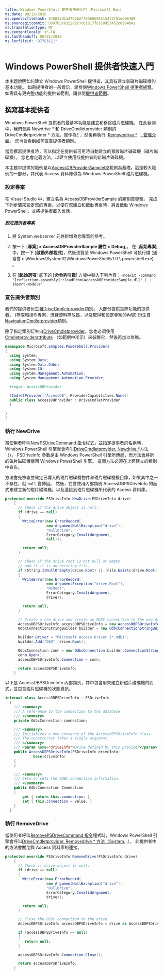 ```yaml
---
title: Windows PowerShell 提供者快速入門 |Microsoft Docs
ms.date: 09/13/2016
ms.openlocfilehash: 048812d1a4765b2ff0069698615453f91ee95409
ms.sourcegitcommit: 0907b8c6322d2c7c61b17f8168d53452c8964b41
ms.translationtype: MT
ms.contentlocale: zh-TW
ms.lasthandoff: 08/05/2020
ms.locfileid: "87783121"
---
```

# <a name="windows-powershell-provider-quickstart"></a>Windows PowerShell 提供者快速入門

本主題說明如何建立 Windows PowerShell 提供者，其具有建立新磁片磁碟機的基本功能。 如需提供者的一般資訊，請參閱[Windows PowerShell 提供者總覽](./windows-powershell-provider-overview.md)。 如需具有更完整功能的提供者範例，請參閱[提供者範例](./provider-samples.md)。

## <a name="writing-a-basic-provider"></a>撰寫基本提供者

Windows PowerShell 提供者的最基本功能是建立和移除磁片磁碟機。 在此範例中，我們會將 Newdrive * 和 DriveCmdletprovider 類別的 DriveCmdletprovider * 方法，實作為[*](/dotnet/api/System.Management.Automation.Provider.DriveCmdletProvider.NewDrive) ，然後再執行. [Removedrive *](/dotnet/api/System.Management.Automation.Provider.DriveCmdletProvider.RemoveDrive) . [. 管理介面](/dotnet/api/System.Management.Automation.Provider.DriveCmdletProvider)。 您也會看到如何宣告提供者類別。

當您撰寫提供者時，可以指定在提供者可用時自動建立的預設磁片磁碟機（磁片磁碟機）。 您也會定義方法，以建立使用該提供者的新磁片磁碟機。

本主題中提供的範例是以[AccessDBProviderSample02](./accessdbprovidersample02.md)範例為基礎，這是較大範例的一部分，其代表 Access 資料庫做為 Windows PowerShell 磁片磁碟機。

### <a name="setting-up-the-project"></a>設定專案

在 Visual Studio 中，建立名為 AccessDBProviderSample 的類別庫專案。 完成下列步驟來設定您的專案，以便在您建立和啟動專案時，將會啟動 Windows PowerShell，並將提供者載入會話。

##### <a name="configure-the-provider-project"></a>設定提供者專案

1. 將 System.webserver 元件新增為您專案的參考。

2. 按一下 [**專案] > AccessDBProviderSample 屬性 > Debug**]。 在 [**起始專案**] 中，按一下 [**啟動外部程式**]，然後流覽至 Windows PowerShell 可執行檔 (通常會 c:\Windows\System32\WindowsPowerShell\v1.0 \\.powershell.exe) 。

3. 在 [**起始選項**] 底下的 [**命令列引數**] 方塊中輸入下列內容：`-noexit -command "[reflection.assembly]::loadFrom(AccessDBProviderSample.dll' ) | import-module"`

### <a name="declaring-the-provider-class"></a>宣告提供者類別

我們的提供者衍生自[DriveCmdletprovider](/dotnet/api/System.Management.Automation.Provider.DriveCmdletProvider)類別。 大部分提供實際功能的提供者， (存取和操作專案、流覽資料存放區，以及取得和設定專案的內容) 衍生自[NavigationCmdletprovider](/dotnet/api/System.Management.Automation.Provider.NavigationCmdletProvider)類別。

除了指定類別衍生自[DriveCmdletprovider](/dotnet/api/System.Management.Automation.Provider.DriveCmdletProvider)，您也必須使用[Cmdletproviderattribute](/dotnet/api/System.Management.Automation.Provider.CmdletProviderAttribute) （如範例中所示）來裝飾它，然後再加以修飾。

```csharp
namespace Microsoft.Samples.PowerShell.Providers
{
  using System;
  using System.Data;
  using System.Data.Odbc;
  using System.IO;
  using System.Management.Automation;
  using System.Management.Automation.Provider;

  #region AccessDBProvider

  [CmdletProvider("AccessDB", ProviderCapabilities.None)]
  public class AccessDBProvider : DriveCmdletProvider
  {

}
}
```

### <a name="implementing-newdrive"></a>執行 NewDrive

當使用者呼叫[NewPSDriveCommand 指令](/dotnet/api/Microsoft.PowerShell.Commands.Newpsdrivecommand)程式，並指定提供者的名稱時，Windows PowerShell 引擎就會呼叫[DriveCmdletprovider. Newdrive *](/dotnet/api/System.Management.Automation.Provider.DriveCmdletProvider.NewDrive)方法（）。 PSDriveInfo 參數是由 Windows PowerShell 引擎所傳遞，而方法會將新的磁片磁碟機傳回 Windows PowerShell 引擎。 這個方法必須在上面建立的類別中宣告。

方法會先檢查並確定已傳入的磁片磁碟機物件和磁片磁碟機根目錄，如果其中之一不存在，就 `null` 會傳回。 然後，它會使用內部類別 AccessDBPSDriveInfo 的函式來建立新的磁片磁碟機，以及連接到磁片磁碟機所代表的 Access 資料庫。

```csharp
protected override PSDriveInfo NewDrive(PSDriveInfo drive)
    {
      // Check if the drive object is null.
      if (drive == null)
      {
        WriteError(new ErrorRecord(
                   new ArgumentNullException("drive"),
                   "NullDrive",
                   ErrorCategory.InvalidArgument,
                   null));

        return null;
      }

      // Check if the drive root is not null or empty
      // and if it is an existing file.
      if (String.IsNullOrEmpty(drive.Root) || (File.Exists(drive.Root) == false))
      {
        WriteError(new ErrorRecord(
                   new ArgumentException("drive.Root"),
                   "NoRoot",
                   ErrorCategory.InvalidArgument,
                   drive));

        return null;
      }

      // Create a new drive and create an ODBC connection to the new drive.
      AccessDBPSDriveInfo accessDBPSDriveInfo = new AccessDBPSDriveInfo(drive);
      OdbcConnectionStringBuilder builder = new OdbcConnectionStringBuilder();

      builder.Driver = "Microsoft Access Driver (*.mdb)";
      builder.Add("DBQ", drive.Root);

      OdbcConnection conn = new OdbcConnection(builder.ConnectionString);
      conn.Open();
      accessDBPSDriveInfo.Connection = conn;

      return accessDBPSDriveInfo;
    }
```

以下是 AccessDBPSDriveInfo 內部類別，其中包含用來建立新磁片磁碟機的程式，並包含磁片磁碟機的狀態資訊。

```csharp
internal class AccessDBPSDriveInfo : PSDriveInfo
  {
    /// <summary>
    /// A reference to the connection to the database.
    /// </summary>
    private OdbcConnection connection;

    /// <summary>
    /// Initializes a new instance of the AccessDBPSDriveInfo class.
    /// The constructor takes a single argument.
    /// </summary>
    /// <param name="driveInfo">Drive defined by this provider</param>
    public AccessDBPSDriveInfo(PSDriveInfo driveInfo)
           : base(driveInfo)
    {
    }

    /// <summary>
    /// Gets or sets the ODBC connection information.
    /// </summary>
    public OdbcConnection Connection
    {
        get { return this.connection; }
        set { this.connection = value; }
    }
  }
```

### <a name="implementing-removedrive"></a>執行 RemoveDrive

當使用者呼叫[RemovePSDriveCommand 指令](/dotnet/api/Microsoft.PowerShell.Commands.removepsdrivecommand)程式時，Windows PowerShell 引擎會呼叫[DriveCmdletprovider. Removedrive * 方法（System.](/dotnet/api/System.Management.Automation.Provider.DriveCmdletProvider.RemoveDrive) .）。 此提供者中的方法會關閉與 Access 資料庫的連接。

```csharp
protected override PSDriveInfo RemoveDrive(PSDriveInfo drive)
    {
      // Check if drive object is null.
      if (drive == null)
      {
        WriteError(new ErrorRecord(
                   new ArgumentNullException("drive"),
                   "NullDrive",
                   ErrorCategory.InvalidArgument,
                   drive));

        return null;
      }

      // Close the ODBC connection to the drive.
      AccessDBPSDriveInfo accessDBPSDriveInfo = drive as AccessDBPSDriveInfo;

      if (accessDBPSDriveInfo == null)
      {
         return null;
      }

      accessDBPSDriveInfo.Connection.Close();

      return accessDBPSDriveInfo;
    }
```
